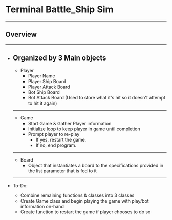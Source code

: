 # Terminal Battle_Ship Sim
---
## Overview
---
- Organized by 3 Main objects
   ---
    * Player
        * Player Name
        * Player Ship Board
        * Player Attack Board
        * Bot Ship Board
        * Bot Attack Board (Used to store what it's hit so it doesn't attempt to hit it again)
    ---
    * Game
        * Start Game & Gather Player information
        * Initialize loop to keep player in game until completion
        * Prompt player to re-play
            - If yes, restart the game.
            - If no, end program.
    ---
    * Board
        * Object that instantiates a board to the specifications provided in the list parameter that is fed to it
    ---    

- To-Do:
    - Combine remaining functions & classes into 3 classes
    - Create Game class and begin playing the game with play/bot information on-hand
    - Create function to restart the game if player chooses to do so
    